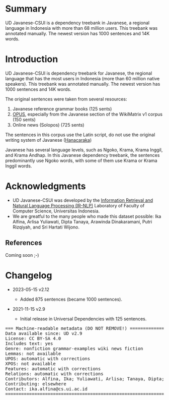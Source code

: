 # Summary

UD Javanese-CSUI is a dependency treebank in Javanese, a regional language in Indonesia with more than 68 million users. This treebank was annotated manually. The newest version has 1000 sentences and 14K words.

# Introduction

UD Javanese-CSUI is dependency treebank for Javanese, the regional language that has the most users in Indonesia (more than 60 million native speakers). This treebank was annotated manually. The newest version has 1000 sentences and 14K words.

The original sentences were taken from several resources: 
1. Javanese reference grammar books (125 sents)
2. [OPUS](https://opus.nlpl.eu/), especially from the Javanese section of the WikiMatrix v1 corpus (150 sents)
2. Online news (Solopos) (725 sents)


The sentences in this corpus use the Latin script, do not use the original writing system of Javanese ([Hanacaraka](https://id.wikipedia.org/wiki/Aksara_Jawa))

Javanese has several language levels, such as Ngoko, Krama, Krama Inggil, and Krama Andhap. In this Javanese dependency treebank, the sentences predominantly use Ngoko words, with some of them use Krama or Krama Inggil words.

# Acknowledgments

* UD Javanese-CSUI was developed by the [Information Retrieval and Natural Language Processing (IR-NLP)](https://ir.cs.ui.ac.id) Laboratory of Faculty of Computer Science, Universitas Indonesia. 
* We are greatful to the many people who made this dataset possible: Ika Alfina, Arlisa Yuliawati, Dipta Tanaya, Arawinda Dinakaramani, Putri Rizqiyah, and Sri Hartati Wijono.


## References

Coming soon ;-)

# Changelog

* 2023-05-15 v2.12
  * Added 875 sentences (became 1000 sentences).

* 2021-11-15 v2.9
  * Initial release in Universal Dependencies with 125 sentences.


<pre>
=== Machine-readable metadata (DO NOT REMOVE!) ================================
Data available since: UD v2.9
License: CC BY-SA 4.0
Includes text: yes
Genre: nonfiction grammar-examples wiki news fiction
Lemmas: not available
UPOS: automatic with corrections
XPOS: not available
Features: automatic with corrections
Relations: automatic with corrections
Contributors: Alfina, Ika; Yuliawati, Arlisa; Tanaya, Dipta; Dinakaramani, Arawinda; Rizqiyah, Putri;  Wijono, Sri Hartati;
Contributing: elsewhere
Contact: ika.alfina@cs.ui.ac.id
===============================================================================
</pre>
